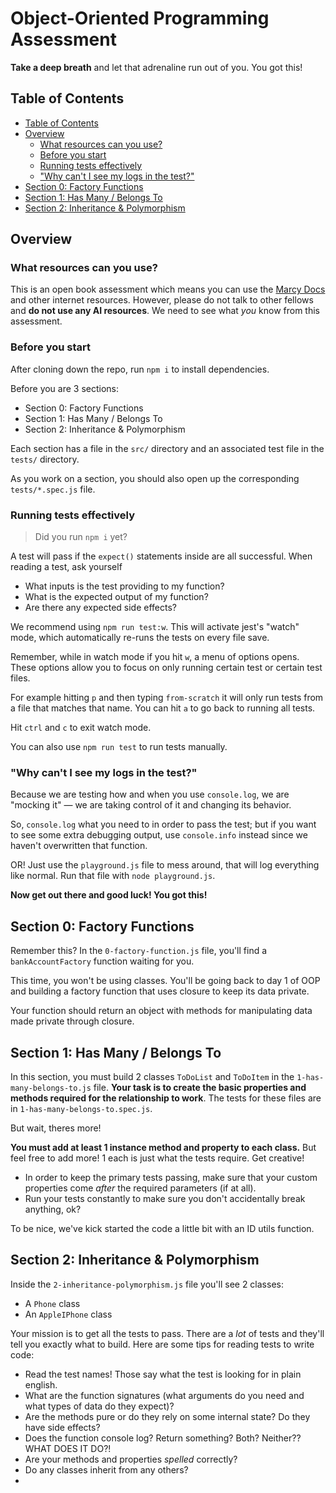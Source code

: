 # Object-Oriented Programming Assessment

**Take a deep breath** and let that adrenaline run out of you. You got this!

## Table of Contents

- [Table of Contents](#table-of-contents)
- [Overview](#overview)
  - [What resources can you use?](#what-resources-can-you-use)
  - [Before you start](#before-you-start)
  - [Running tests effectively](#running-tests-effectively)
  - ["Why can't I see my logs in the test?"](#why-cant-i-see-my-logs-in-the-test)
- [Section 0: Factory Functions](#section-0-factory-functions)
- [Section 1: Has Many / Belongs To](#section-1-has-many--belongs-to)
- [Section 2: Inheritance \& Polymorphism](#section-2-inheritance--polymorphism)

## Overview

### What resources can you use?

This is an open book assessment which means you can use the [Marcy Docs](https://marcylabschool.gitbook.io/marcy-lab-school-docs) and other internet resources. However, please do not talk to other fellows and **do not use any AI resources**. We need to see what *you* know from this assessment.

### Before you start

After cloning down the repo, run `npm i` to install dependencies.

Before you are 3 sections:

* Section 0: Factory Functions
* Section 1: Has Many / Belongs To
* Section 2: Inheritance & Polymorphism

Each section has a file in the `src/` directory and an associated test file in the `tests/` directory.

As you work on a section, you should also open up the corresponding `tests/*.spec.js` file.

### Running tests effectively

> Did you run `npm i` yet?

A test will pass if the `expect()` statements inside are all successful. When reading a test, ask yourself
* What inputs is the test providing to my function?
* What is the expected output of my function?
* Are there any expected side effects?

We recommend using `npm run test:w`. This will activate jest's "watch" mode, which automatically re-runs the tests on every file save.

Remember, while in watch mode if you hit `w`, a menu of options opens. These options allow you to focus on only running certain test or certain test files.

For example hitting `p` and then typing `from-scratch` it will only run tests from a file that matches that name. You can hit `a` to go back to running all tests.

Hit `ctrl` and `c` to exit watch mode.

You can also use `npm run test` to run tests manually.

### "Why can't I see my logs in the test?"

Because we are testing how and when you use `console.log`, we are "mocking it" — we are taking control of it and changing its behavior.

So, `console.log` what you need to in order to pass the test; but if you want to see some extra debugging output, use `console.info` instead since we haven't overwritten that function.

OR! Just use the `playground.js` file to mess around, that will log everything like normal. Run that file with `node playground.js`.

**Now get out there and good luck! You got this!**

## Section 0: Factory Functions

Remember this? In the `0-factory-function.js` file, you'll find a `bankAccountFactory` function waiting for you.

This time, you won't be using classes. You'll be going back to day 1 of OOP and building a factory function that uses closure to keep its data private.

Your function should return an object with methods for manipulating data made private through closure.

## Section 1: Has Many / Belongs To

In this section, you must build 2 classes `ToDoList` and `ToDoItem` in the `1-has-many-belongs-to.js` file. **Your task is to create the basic properties and methods required for the relationship to work**. The tests for these files are in `1-has-many-belongs-to.spec.js`.

But wait, theres more!

**You must add at least 1 instance method and property to each class.** But feel free to add more! 1 each is just what the tests require. Get creative!

* In order to keep the primary tests passing, make sure that your custom properties come *after* the required parameters (if at all).
* Run your tests constantly to make sure you don't accidentally break anything, ok?

To be nice, we've kick started the code a little bit with an ID utils function.

## Section 2: Inheritance & Polymorphism

Inside the `2-inheritance-polymorphism.js` file you'll see 2 classes:

* A `Phone` class
* An `AppleIPhone` class

Your mission is to get all the tests to pass. There are a *lot* of tests and they'll tell you exactly what to build. Here are some tips for reading tests to write code:

* Read the test names! Those say what the test is looking for in plain english.
* What are the function signatures (what arguments do you need and what types of data do they expect)?
* Are the methods pure or do they rely on some internal state? Do they have side effects?
* Does the function console log? Return something? Both? Neither?? WHAT DOES IT DO?!
* Are your methods and properties *spelled* correctly?
* Do any classes inherit from any others?
* 